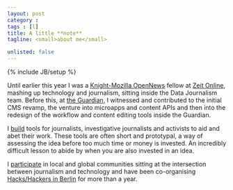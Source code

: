 ```yaml
---
layout: post
category :
tags : [l]
title: A little **note**
tagline: <small>about me</small>

unlisted: false
---
```

{% include JB/setup %}

Until earlier this year I was a [Knight-Mozilla OpenNews](http://opennews.org/fellowships/2013meet.html) fellow at [Zeit Online](http://www.zeit.de), mashing up technology and journalism, sitting inside the Data Journalism team. Before this, at [the Guardian](http://www.theguardian.com), I witnessed and contributed to the initial CMS revamp, the venture into microapps and content APIs and then into the redesign of the workflow and content editing tools inside the Guardian.

I [build](/projects) tools for journalists, investigative journalists and activists to aid and abet their work. These tools are often short and prototypal, a way of assessing the idea before too much time or money is invested. An incredibly difficult lesson to abide by when you are also invested in an idea.

I [participate](/events) in local and global communities sitting at the intersection between journalism and technology and have been co-organising [Hacks/Hackers in Berlin](meetup.com/Hacks-Hackers-Berlin/) for more than a year.